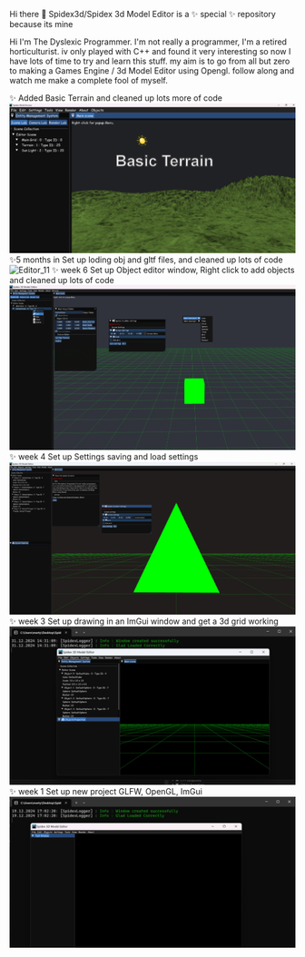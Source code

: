 Hi there 👋 Spidex3d/Spidex 3d Model Editor is a ✨ special ✨ repository because its mine

Hi I'm The Dyslexic Programmer. I'm not really a programmer, I'm a retired horticulturist. iv only played with C++ and found it very interesting so now I have lots of time to try and learn this stuff. my aim is to go from all but zero to making a Games Engine / 3d Model Editor using Opengl. follow along and watch me make a complete fool of myself.

✨ Added Basic Terrain and cleaned up lots more of code
![image_alt](https://github.com/Spidex3d/Spidex_Editor/blob/1d79686e1eada7fd9d7ff144bb91efa905c06e51/Readme/Basic_Terrain.jpg)
✨5 months in Set up loding obj and gltf files, and cleaned up lots of code
![Editor_11](https://github.com/user-attachments/assets/f40f29d8-67e9-4a4f-8126-9add6a0a29ce)
✨ week 6 Set up Object editor window, Right click to add objects and cleaned up lots of code
![image_alt](https://github.com/Spidex3d/Spidex_Editor/blob/f40ac0779fc96eb0e67a69851a518b4363973e4f/Readme/Editor_04.jpg)
✨ week 4 Set up Settings saving and load settings
![image_alt](https://github.com/Spidex3d/Spidex_Editor/blob/edffb5d27a84be2c82f7bc92d103b2520bb1f959/Readme/Editor_03.jpg)
✨ week 3 Set up drawing in an ImGui window and get a 3d grid working
![image_alt](https://github.com/Spidex3d/Spidex_Editor/blob/fba776e2aafa5edf5c0f0265e196321f564684df/Readme/Editor_02.jpg)
✨ week 1 Set up new project GLFW, OpenGL, ImGui
![image_alt](https://github.com/Spidex3d/Spidex_Editor/blob/fba776e2aafa5edf5c0f0265e196321f564684df/Readme/Editor_01.jpg)

